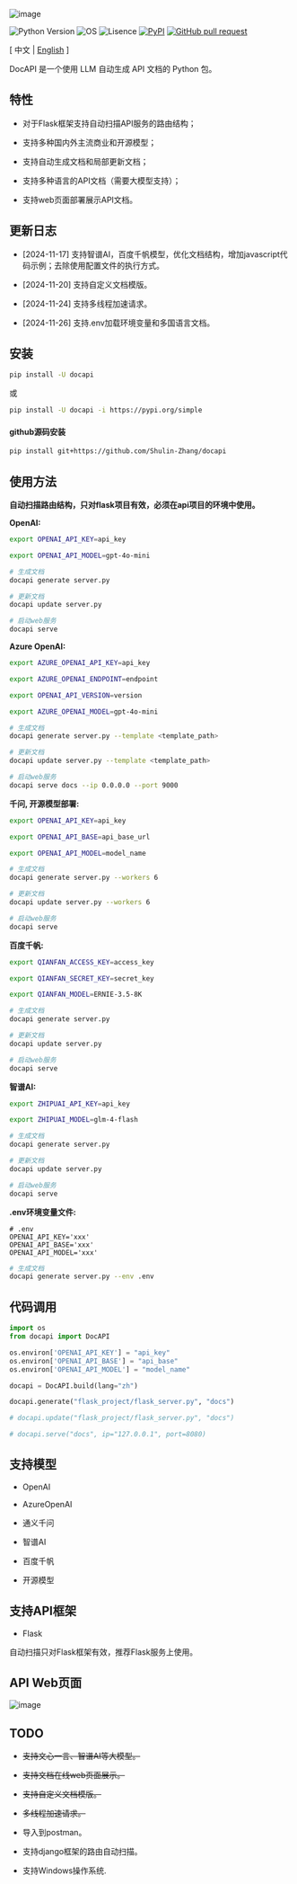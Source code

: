 ![image](assets/logo.png)

![Python Version](https://img.shields.io/badge/python-3.8+-aff.svg)
![OS](https://img.shields.io/badge/os-linux%20|%20macOS-blue)
![Lisence](https://img.shields.io/badge/license-Apache%202-dfd.svg)
[![PyPI](https://img.shields.io/pypi/v/docapi)](https://pypi.org/project/docapi/)
[![GitHub pull request](https://img.shields.io/badge/PRs-welcome-blue)](https://github.com/Shulin-Zhang/docapi/pulls)

\[ 中文 | [English](README.md) \]

DocAPI 是一个使用 LLM 自动生成 API 文档的 Python 包。

## 特性

- 对于Flask框架支持自动扫描API服务的路由结构；
  
- 支持多种国内外主流商业和开源模型；
  
- 支持自动生成文档和局部更新文档；

- 支持多种语言的API文档（需要大模型支持）；

- 支持web页面部署展示API文档。

## 更新日志

- [2024-11-17] 支持智谱AI，百度千帆模型，优化文档结构，增加javascript代码示例；去除使用配置文件的执行方式。

- [2024-11-20] 支持自定义文档模版。

- [2024-11-24] 支持多线程加速请求。

- [2024-11-26] 支持.env加载环境变量和多国语言文档。

## 安装

```bash
pip install -U docapi
```

或

```bash
pip install -U docapi -i https://pypi.org/simple
```

#### github源码安装

```bash
pip install git+https://github.com/Shulin-Zhang/docapi
```

## 使用方法

**自动扫描路由结构，只对flask项目有效，必须在api项目的环境中使用。**

**OpenAI:**
```bash
export OPENAI_API_KEY=api_key

export OPENAI_API_MODEL=gpt-4o-mini

# 生成文档
docapi generate server.py

# 更新文档
docapi update server.py

# 启动web服务
docapi serve
```

**Azure OpenAI:**
```bash
export AZURE_OPENAI_API_KEY=api_key

export AZURE_OPENAI_ENDPOINT=endpoint

export OPENAI_API_VERSION=version

export AZURE_OPENAI_MODEL=gpt-4o-mini

# 生成文档
docapi generate server.py --template <template_path>

# 更新文档
docapi update server.py --template <template_path>

# 启动web服务
docapi serve docs --ip 0.0.0.0 --port 9000
```

**千问, 开源模型部署:**
```bash
export OPENAI_API_KEY=api_key

export OPENAI_API_BASE=api_base_url

export OPENAI_API_MODEL=model_name

# 生成文档
docapi generate server.py --workers 6

# 更新文档
docapi update server.py --workers 6

# 启动web服务
docapi serve
```

**百度千帆:**
```bash
export QIANFAN_ACCESS_KEY=access_key

export QIANFAN_SECRET_KEY=secret_key

export QIANFAN_MODEL=ERNIE-3.5-8K

# 生成文档
docapi generate server.py

# 更新文档
docapi update server.py

# 启动web服务
docapi serve
```

**智谱AI:**
```bash
export ZHIPUAI_API_KEY=api_key

export ZHIPUAI_MODEL=glm-4-flash

# 生成文档
docapi generate server.py

# 更新文档
docapi update server.py

# 启动web服务
docapi serve
```

**.env环境变量文件:**

```.env
# .env
OPENAI_API_KEY='xxx'
OPENAI_API_BASE='xxx'
OPENAI_API_MODEL='xxx'
```

```bash
# 生成文档
docapi generate server.py --env .env
```

## 代码调用
```python
import os
from docapi import DocAPI

os.environ['OPENAI_API_KEY'] = "api_key"
os.environ['OPENAI_API_BASE'] = "api_base"
os.environ['OPENAI_API_MODEL'] = "model_name"

docapi = DocAPI.build(lang="zh")

docapi.generate("flask_project/flask_server.py", "docs")

# docapi.update("flask_project/flask_server.py", "docs")

# docapi.serve("docs", ip="127.0.0.1", port=8080)
```

## 支持模型

- OpenAI

- AzureOpenAI

- 通义千问

- 智谱AI

- 百度千帆

- 开源模型

## 支持API框架

- Flask
  
自动扫描只对Flask框架有效，推荐Flask服务上使用。

## API Web页面

![image](assets/example1.png)

## TODO

- ~~支持文心一言、智谱AI等大模型。~~

- ~~支持文档在线web页面展示。~~

- ~~支持自定义文档模版。~~

- ~~多线程加速请求。~~

- 导入到postman。

- 支持django框架的路由自动扫描。

- 支持Windows操作系统.
